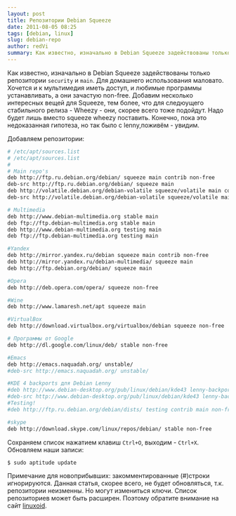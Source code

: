 ```yaml
---
layout: post
title: Репозитории Debian Squeeze
date: 2011-08-05 08:25
tags: [debian, linux]
slug: debian-repo
author: redVi
summary: Как известно, изначально в Debian Squeeze задействованы только репозитории security и main. Для домашнего использования маловато.
---
```


Как известно, изначально в Debian Squeeze задействованы только репозитории `security` и `main`. Для домашнего использования маловато. Хочется и к мультимедия иметь доступ, и любимые программы устанавливать, а они зачастую non-free. Добавим несколько интересных вещей для Squeeze, тем более, что для следюущего стабильного релиза - Wheezy - они, скорее всего тоже подойдут. Надо будет лишь вместо squeeze wheezy поставить. Конечно, пока это недоказанная гипотеза, но так было с lenny,поживём - увидим.


Добавляем репозитории:

```sh
# /etc/apt/sources.list
# /etc/apt/sources.list
#
# Main repo's
deb http://ftp.ru.debian.org/debian/ squeeze main contrib non-free
deb-src http://ftp.ru.debian.org/debian/ squeeze main
deb http://volatile.debian.org/debian-volatile squeeze/volatile main contrib non-free
deb-src http://volatile.debian.org/debian-volatile squeeze/volatile main contrib

# Multimedia
deb http://www.debian-multimedia.org stable main
deb ftp://ftp.debian-multimedia.org stable main
deb http://www.debian-multimedia.org testing main
deb ftp://ftp.debian-multimedia.org testing main

#Yandex
deb http://mirror.yandex.ru/debian squeeze main contrib non-free
deb http://mirror.yandex.ru/debian-multimedia/ squeeze main
deb http://ftp.debian.org/debian/ squeeze main

#Opera
deb http://deb.opera.com/opera/ squeeze non-free

#Wine
deb http://www.lamaresh.net/apt squeeze main

#VirtualBox
deb http://download.virtualbox.org/virtualbox/debian squeeze non-free

# Программы от Google
deb http://dl.google.com/linux/deb/ stable non-free

#Emacs
deb http://emacs.naquadah.org/ unstable/
#deb-src http://emacs.naquadah.org/ unstable/

#KDE 4 backports для Debian Lenny
#deb http://www.debian-desktop.org/pub/linux/debian/kde43 lenny-backports main contrib non.free
#deb-src http://www.debian-desktop.org/pub/linux/debian/kde43 lenny-backports main contrib non.free
#Testing!
#deb http://ftp.ru.debian.org/debian/dists/ testing contrib main non-free

#skype
deb http://download.skype.com/linux/repos/debian/ stable non-free
```

Сохраняем список нажатием клавиш `Ctrl+O`, выходим - `Ctrl+X`.
Обновляем наши записи:

```console
$ sudo aptitude update
```

Примечание для новоприбывших: закомментированные (#)строки игнорируются.
Данная статья, скорее всего, не будет обновляться, т.к. репозитории неизменны. Но могут измениться ключи. Список репозиториев может быть расширен. Поэтому обратите внимание на сайт [linuxoid](http://linuxoid.in/Полезные_репозитории_для_Debian).
